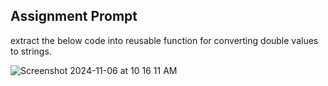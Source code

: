 ## Assignment Prompt

extract the below code into reusable function for converting double values to strings.

![Screenshot 2024-11-06 at 10 16 11 AM](https://github.com/user-attachments/assets/f8fae165-5b3a-4106-8a0d-63659cfa4f23)
